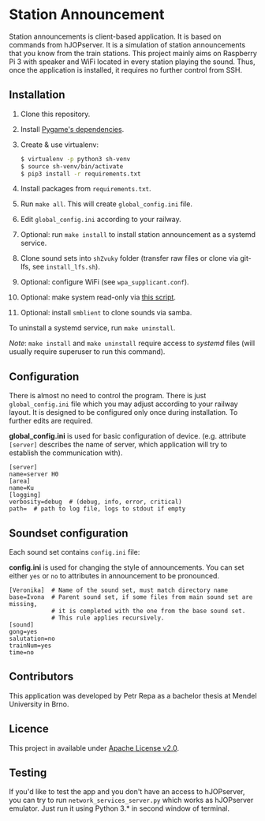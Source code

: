 # Station Announcement

Station announcements is client-based application. It is based on commands from
hJOPserver. It is a simulation of station announcements that you know from the
train stations. This project mainly aims on Raspberry Pi 3 with speaker and
WiFi located in every station playing the sound. Thus, once the application is
installed, it requires no further control from SSH.

## Installation

 1. Clone this repository.
 2. Install [Pygame's dependencies](http://www.pygame.org/wiki/CompileUbuntu).
 3. Create & use virtualenv:

     ```bash
     $ virtualenv -p python3 sh-venv
     $ source sh-venv/bin/activate
     $ pip3 install -r requirements.txt
     ```
 4. Install packages from `requirements.txt`.
 5. Run `make all`. This will create `global_config.ini` file.
 6. Edit `global_config.ini` according to your railway.
 7. Optional: run `make install` to install station announcement as a systemd
    service.
 8. Clone sound sets into `shZvuky` folder (transfer raw files or clone
    via git-lfs, see `install_lfs.sh`).
 9. Optional: configure WiFi (see `wpa_supplicant.conf`).
 10. Optional: make system read-only via
     [this script](https://github.com/ways/rpi-readonly).
 11. Optional: install `smblient` to clone sounds via samba.

To uninstall a systemd service, run `make uninstall`.

*Note*: `make install` and `make uninstall` require access to *systemd* files
(will usually require superuser to run this command).

## Configuration

There is almost no need to control the program. There is just `global_config.ini`
file which you may adjust according to your railway layout. It is designed to
be configured only once during installation. To further edits are required.

**global_config.ini** is used for basic configuration of device. (e.g.
attribute `[server]` describes the name of server, which application will try to
establish the communication with).

```
[server]
name=server H0
[area]
name=Ku
[logging]
verbosity=debug  # (debug, info, error, critical)
path=  # path to log file, logs to stdout if empty
```

## Soundset configuration

Each sound set contains `config.ini` file:

**config.ini** is used for changing the style of announcements. You can set
either `yes` or `no` to attributes in announcement to be pronounced.

```
[Veronika]  # Name of the sound set, must match directory name
base=Ivona  # Parent sound set, if some files from main sound set are missing,
            # it is completed with the one from the base sound set.
            # This rule applies recursively.
[sound]
gong=yes
salutation=no
trainNum=yes
time=no
```

## Contributors

This application was developed by Petr Repa as a bachelor thesis at Mendel
University in Brno.

## Licence

This project in available under
[Apache License v2.0](https://www.apache.org/licenses/LICENSE-2.0).

## Testing

If you'd like to test the app and you don't have an access to hJOPserver, you
can try to run `network_services_server.py` which works as hJOPserver emulator.
Just run it using Python 3.* in second window of terminal.
